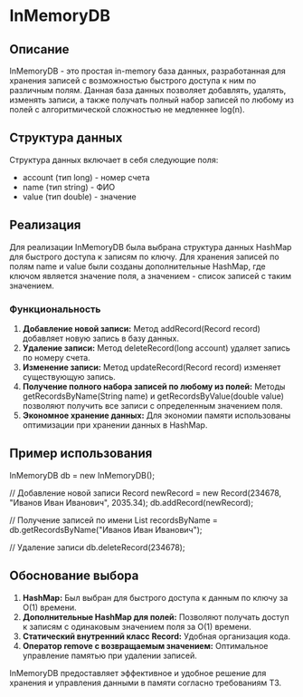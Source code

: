 # InMemoryDB

## Описание
InMemoryDB - это простая in-memory база данных, разработанная для хранения записей с возможностью быстрого доступа к ним по различным полям. Данная база данных позволяет добавлять, удалять, изменять записи, а также получать полный набор записей по любому из полей с алгоритмической сложностью не медленнее log(n).

## Структура данных
Структура данных включает в себя следующие поля:
- account (тип long) - номер счета
- name (тип string) - ФИО
- value (тип double) - значение

## Реализация
Для реализации InMemoryDB была выбрана структура данных HashMap для быстрого доступа к записям по ключу. Для хранения записей по полям name и value были созданы дополнительные HashMap, где ключом является значение поля, а значением - список записей с таким значением.

### Функциональность
1. **Добавление новой записи:** Метод addRecord(Record record) добавляет новую запись в базу данных.
2. **Удаление записи:** Метод deleteRecord(long account) удаляет запись по номеру счета.
3. **Изменение записи:** Метод updateRecord(Record record) изменяет существующую запись.
4. **Получение полного набора записей по любому из полей:** Методы getRecordsByName(String name) и getRecordsByValue(double value) позволяют получить все записи с определенным значением поля.
5. **Экономное хранение данных:** Для экономии памяти использованы оптимизации при хранении данных в HashMap.

## Пример использования
InMemoryDB db = new InMemoryDB();

// Добавление новой записи
Record newRecord = new Record(234678, "Иванов Иван Иванович", 2035.34);
db.addRecord(newRecord);

// Получение записей по имени
List<Record> recordsByName = db.getRecordsByName("Иванов Иван Иванович");

// Удаление записи
db.deleteRecord(234678);


## Обоснование выбора
1. **HashMap:** Был выбран для быстрого доступа к данным по ключу за O(1) времени.
2. **Дополнительные HashMap для полей:** Позволяют получать доступ к записям с одинаковым значением поля за O(1) времени.
3. **Статический внутренний класс Record:** Удобная организация кода.
4. **Оператор remove с возвращаемым значением:** Оптимальное управление памятью при удалении записей.

InMemoryDB предоставляет эффективное и удобное решение для хранения и управления данными в памяти согласно требованиям ТЗ.
